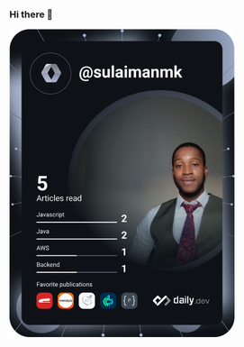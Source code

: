 ### Hi there 👋

<!--
**sulaimanmk/sulaimanmk** is a ✨ _special_ ✨ repository because its `README.md` (this file) appears on your GitHub profile.

Here are some ideas to get you started:

- 🔭 I’m currently working on ...
- 🌱 I’m currently learning ...
- 👯 I’m looking to collaborate on ...
- 🤔 I’m looking for help with ...
- 💬 Ask me about ...
- 📫 How to reach me: ...
- 😄 Pronouns: ...
- ⚡ Fun fact: ...
-->
<a href="https://app.daily.dev/DailyDevTips"><img src="https://github.com/sulaimanmk/sulaimanmk/blob/master/devcard.svg" width="400" alt="Sulaiman Kabir's Dev Card"/></a>
